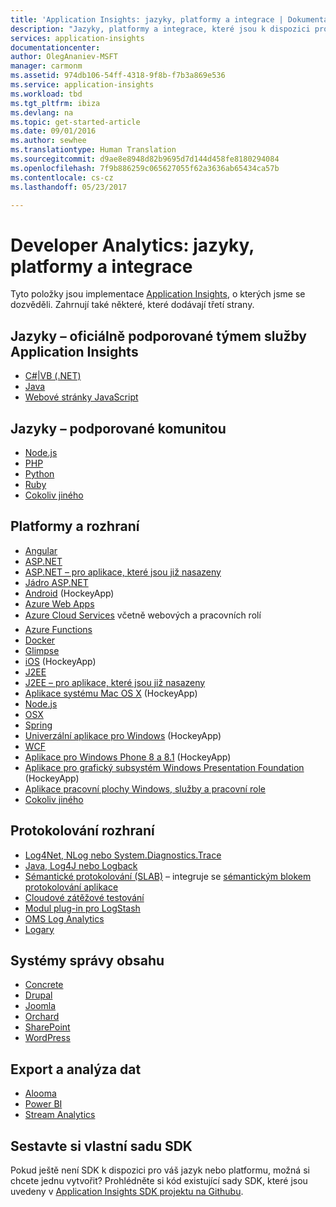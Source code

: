 ```yaml
---
title: 'Application Insights: jazyky, platformy a integrace | Dokumentace Microsoftu'
description: "Jazyky, platformy a integrace, které jsou k dispozici pro službu Application Insights"
services: application-insights
documentationcenter: 
author: OlegAnaniev-MSFT
manager: carmonm
ms.assetid: 974db106-54ff-4318-9f8b-f7b3a869e536
ms.service: application-insights
ms.workload: tbd
ms.tgt_pltfrm: ibiza
ms.devlang: na
ms.topic: get-started-article
ms.date: 09/01/2016
ms.author: sewhee
ms.translationtype: Human Translation
ms.sourcegitcommit: d9ae8e8948d82b9695d7d144d458fe8180294084
ms.openlocfilehash: 7f9b886259c065627055f62a3636ab65434ca57b
ms.contentlocale: cs-cz
ms.lasthandoff: 05/23/2017

---
```

# <a name="developer-analytics-languages-platforms-and-integrations"></a>Developer Analytics: jazyky, platformy a integrace
Tyto položky jsou implementace [Application Insights](app-insights-overview.md), o kterých jsme se dozvěděli. Zahrnují také některé, které dodávají třetí strany.

## <a name="languages---officially-supported-by-application-insights-team"></a>Jazyky – oficiálně podporované týmem služby Application Insights
* [C#|VB (.NET)](app-insights-asp-net.md)
* [Java](app-insights-java-get-started.md)
* [Webové stránky JavaScript](app-insights-javascript.md)

## <a name="languages---community-supported"></a>Jazyky – podporované komunitou
* [Node.js](https://github.com/Microsoft/ApplicationInsights-node.js)
* [PHP](https://github.com/Microsoft/ApplicationInsights-PHP)
* [Python](https://pypi.python.org/pypi/applicationinsights/0.1.0)
* [Ruby](https://rubygems.org/gems/application_insights)
* [Cokoliv jiného](#projects)

## <a name="platforms-and-frameworks"></a>Platformy a rozhraní
* [Angular](https://www.npmjs.com/package/angular-applicationinsights)
* [ASP.NET](app-insights-asp-net.md)
* [ASP.NET – pro aplikace, které jsou již nasazeny](app-insights-monitor-performance-live-website-now.md)
* [Jádro ASP.NET](app-insights-asp-net-core.md)
* [Android](https://github.com/Microsoft/ApplicationInsights-Android) (HockeyApp)
* [Azure Web Apps](app-insights-azure-web-apps.md)
* [Azure Cloud Services](app-insights-cloudservices.md)&#151; včetně webových a pracovních rolí
* [Azure Functions](https://github.com/christopheranderson/azure-functions-app-insights-sample)
* [Docker](app-insights-docker.md)
* [Glimpse](https://azure.microsoft.com/blog/glimpse-application-insights/)
* [iOS](https://github.com/Microsoft/ApplicationInsights-iOS) (HockeyApp)
* [J2EE](app-insights-java-get-started.md)
* [J2EE – pro aplikace, které jsou již nasazeny](app-insights-java-live.md)
* [Aplikace systému Mac OS X](https://support.hockeyapp.net/kb/client-integration-ios-mac-os-x-tvos/hockeyapp-for-mac-os-x) (HockeyApp)
* [Node.js](https://www.npmjs.com/package/applicationinsights)
* [OSX](https://github.com/Microsoft/ApplicationInsights-OSX)
* [Spring](http://joe.blog.freemansoft.com/2015/12/enabling-microsoft-application-insight.html)
* [Univerzální aplikace pro Windows](https://support.hockeyapp.net/kb/client-integration-windows-and-windows-phone/how-to-create-an-app-for-uwp) (HockeyApp)
* [WCF](https://github.com/Microsoft/ApplicationInsights-SDK-Labs/blob/master/WCF/readme.md)
* [Aplikace pro Windows Phone 8 a 8.1](https://support.hockeyapp.net/kb/client-integration-windows-and-windows-phone/hockeyapp-for-windows-phone-silverlight-apps-80-and-81) (HockeyApp)
* [Aplikace pro grafický subsystém Windows Presentation Foundation](https://support.hockeyapp.net/kb/client-integration-windows-and-windows-phone/hockeyapp-for-windows-wpf-apps) (HockeyApp)
* [Aplikace pracovní plochy Windows, služby a pracovní role](app-insights-windows-desktop.md)
* [Cokoliv jiného](#projects)

## <a name="logging-frameworks"></a>Protokolování rozhraní
* [Log4Net, NLog nebo System.Diagnostics.Trace](app-insights-diagnostic-search.md)
* [Java, Log4J nebo Logback](app-insights-java-trace-logs.md)
* [Sémantické protokolování (SLAB)](https://github.com/fidmor89/SLAB_AppInsights) – integruje se [sémantickým blokem protokolování aplikace](https://msdn.microsoft.com/library/dn440729.aspx)
* [Cloudové zátěžové testování](http://blogs.msdn.com/b/visualstudioalm/archive/2015/07/30/getting-application-insights-counters-with-cloud-based-load-testing.aspx)
* [Modul plug-in pro LogStash](https://github.com/Azure/azure-diagnostics-tools/tree/master/Logstash/logstash-output-applicationinsights)
* [OMS Log Analytics](https://blogs.technet.microsoft.com/msoms/2016/09/26/application-insights-connector-in-oms/)
* [Logary](https://www.nuget.org/packages/Logary.Targets.AppInsights/)

## <a name="content-management-systems"></a>Systémy správy obsahu
* [Concrete](https://github.com/fidmor89/appInsights-Concrete)
* [Drupal](https://github.com/fidmor89/AppInsights-Drupal)
* [Joomla](https://github.com/fidmor89/AppInsights-Joomla)
* [Orchard](https://azure.microsoft.com/blog/integrating-application-insights-into-a-modular-cms-and-a-multi-tenant-public-saas/preview/)
* [SharePoint](app-insights-sharepoint.md)
* [WordPress](https://wordpress.org/plugins/application-insights/)

## <a name="export-and-data-analysis"></a>Export a analýza dat
* [Alooma](https://www.alooma.com/blog/application-insights-amazon-redshift)
* [Power BI](http://blogs.msdn.com/b/powerbi/archive/2015/11/04/explore-your-application-insights-data-with-power-bi.aspx)
* [Stream Analytics](app-insights-export-power-bi.md)

## <a name="projects"></a> Sestavte si vlastní sadu SDK
Pokud ještě není SDK k dispozici pro váš jazyk nebo platformu, možná si chcete jednu vytvořit? Prohlédněte si kód existující sady SDK, které jsou uvedeny v [Application Insights SDK projektu na Githubu](https://github.com/Microsoft/AppInsights-Home).

